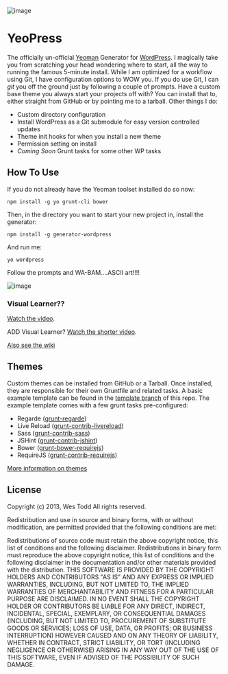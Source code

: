 ![image](http://wesleytodd.com/wp-content/uploads/2013/04/yeopress.jpg)

# YeoPress

The officially un-official [Yeoman](https://github.com/yeoman/yeoman) Generator for [WordPress](http://wordpress.org/).  I magically take you from scratching your head wondering where to start, all the way to running the famous 5-minute install.  While I am optimized for a workflow using Git, I have configuration options to WOW you.  If you do use Git, I can *git* you off the ground just by following a couple of prompts.  Have a custom base theme you always start your projects off with?  You can install that to, either straight from GitHub or by pointing me to a tarball.  Other things I do:

- Custom directory configuration
- Install WordPress as a Git submodule for easy version controlled updates
- Theme init hooks for when you install a new theme
- Permission setting on install
- *Coming Soon* Grunt tasks for some other WP tasks

## How To Use

If you do not already have the Yeoman toolset installed do so now:

	npm install -g yo grunt-cli bower

Then, in the directory you want to start your new project in, install the generator:

	npm install -g generator-wordpress

And run me:

	yo wordpress

Follow the prompts and WA-BAM....ASCII art!!!!

![image](http://wesleytodd.com/wp-content/uploads/2013/04/yeopress-ascii-art.png)

### Visual Learner??

[Watch the video](http://www.youtube.com/watch?v=Em-NMCgNhhY).

ADD Visual Learner?  [Watch the shorter video](http://www.youtube.com/watch?v=WSG0P5VpSUk).

[Also see the wiki](https://github.com/wesleytodd/YeoPress/wiki)

## Themes

Custom themes can be installed from GitHub or a Tarball.  Once installed, they are responsible for their own Gruntfile and related tasks.  A basic example template can be found in the [template branch](https://github.com/wesleytodd/YeoPress/tree/template) of this repo.  The example template comes with a few grunt tasks pre-configured:

- Regarde ([grunt-regarde](https://npmjs.org/package/grunt-regarde))
- Live Reload ([grunt-contrib-livereload](https://npmjs.org/package/grunt-contrib-livereload))
- Sass ([grunt-contrib-sass](https://npmjs.org/package/grunt-contrib-sass))
- JSHint ([grunt-contrib-jshint](https://npmjs.org/package/grunt-contrib-jshint))
- Bower ([grunt-bower-requirejs](https://npmjs.org/package/grunt-bower-requirejs))
- RequireJS ([grunt-contrib-requirejs](https://npmjs.org/package/grunt-contrib-requirejs))

[More information on themes](https://github.com/wesleytodd/YeoPress/wiki/Themes)

## License

Copyright (c) 2013, Wes Todd
All rights reserved.

Redistribution and use in source and binary forms, with or without modification, are permitted provided that the following conditions are met:

Redistributions of source code must retain the above copyright notice, this list of conditions and the following disclaimer.
Redistributions in binary form must reproduce the above copyright notice, this list of conditions and the following disclaimer in the documentation and/or other materials provided with the distribution.
THIS SOFTWARE IS PROVIDED BY THE COPYRIGHT HOLDERS AND CONTRIBUTORS "AS IS" AND ANY EXPRESS OR IMPLIED WARRANTIES, INCLUDING, BUT NOT LIMITED TO, THE IMPLIED WARRANTIES OF MERCHANTABILITY AND FITNESS FOR A PARTICULAR PURPOSE ARE DISCLAIMED. IN NO EVENT SHALL THE COPYRIGHT HOLDER OR CONTRIBUTORS BE LIABLE FOR ANY DIRECT, INDIRECT, INCIDENTAL, SPECIAL, EXEMPLARY, OR CONSEQUENTIAL DAMAGES (INCLUDING, BUT NOT LIMITED TO, PROCUREMENT OF SUBSTITUTE GOODS OR SERVICES; LOSS OF USE, DATA, OR PROFITS; OR BUSINESS INTERRUPTION) HOWEVER CAUSED AND ON ANY THEORY OF LIABILITY, WHETHER IN CONTRACT, STRICT LIABILITY, OR TORT (INCLUDING NEGLIGENCE OR OTHERWISE) ARISING IN ANY WAY OUT OF THE USE OF THIS SOFTWARE, EVEN IF ADVISED OF THE POSSIBILITY OF SUCH DAMAGE.
